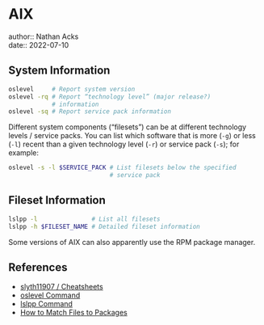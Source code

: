 # AIX

author:: Nathan Acks  
date:: 2022-07-10

## System Information

```bash
oslevel     # Report system version
oslevel -rq # Report “technology level” (major release?)
            # information
oslevel -sq # Report service pack information
```

Different system components (“filesets”) can be at different technology levels / service packs. You can list which software that is more (`-g`) or less (`-l`) recent than a given technology level (`-r`) or service pack (`-s`); for example:

```bash
oslevel -s -l $SERVICE_PACK # List filesets below the specified
                            # service pack
```

## Fileset Information

```bash
lslpp -l               # List all filesets
lslpp -h $FILESET_NAME # Detailed fileset information
```

Some versions of AIX can also apparently use the RPM package manager.

## References

* [slyth11907 / Cheatsheets](https://github.com/slyth11907/Cheatsheets)
* [oslevel Command](https://www.ibm.com/docs/en/aix/7.2?topic=o-oslevel-command)
* [lslpp Command](https://www.ibm.com/docs/en/aix/7.2?topic=l-lslpp-command)
* [How to Match Files to Packages](how-to-match-files-to-packages.md)
